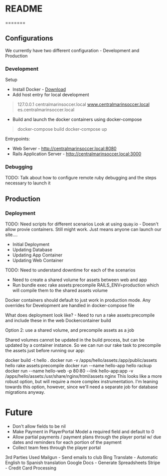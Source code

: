 # README

=======
## Configurations
We currently have two different configuration - Development and Production

### Development

Setup

* Install Docker - [Download](https://docs.docker.com/docker-for-mac/)
* Add host entry for local development
> 127.0.0.1 centralmarinsoccer.local www.centralmarinsoccer.local es.centralmarinsoccer.local

* Build and launch the docker containers using docker-compose
> docker-compose build
> docker-compose up

Entrypoints:
* Web Server - http://centralmarinsoccer.local:8080
* Rails Application Server - http://centralmarinsoccer.local:3000
        
### Debugging 
TODO: Talk about how to configure remote ruby debugging and the steps necessary to launch it

## Production

### Deployment
TODO: Need scripts for different scenarios
Look at using quay.io - Doesn't allow provie containers. Still might work. Just means anyone can launch our site....

* Initial Deployment
* Updating Database
* Updating App Container
* Updating Web Container

TODO: Need to understand downtime for each of the scenarios

* Need to create a shared volume for assets between web and app
* Run bundle exec rake assets:precompile RAILS_ENV=production which will compile them to the shared assets volume






Docker containers should default to just work in production mode. Any overrides for Development are handled in docker-compose file

What does deployment look like?
    - Need to run a rake assets:precompile and include these in the web Dockercontainer build


Option 2: use a shared volume, and precompile assets as a job

Shared volumes cannot be updated in the build process, but can be updated by a container instance. So we can run our rake task to precompile the assets just before running our app:

docker build -t hello .
docker run -v /apps/hello/assets:/app/public/assets hello rake assets:precompile
docker run --name hello-app hello rackup
docker run --name hello-web -p 80:80 --link hello-app:app -v /apps/hello/assets:/usr/share/nginx/html/assets nginx
This looks like a more robust option, but will require a more complex instrumentation. I'm leaning towards this option, however, since we'll need a separate job for database migrations anyway.







# Future

* Don't allow fields to be nil
* Make Payment in PlayerPortal Model a required field and default to 0
* Allow partial payments / payment plans through the player portal w/ due dates and reminders for each portion of the payment
* Collect team fees through the player portal

3rd Parties Used
Mailgun - Send emails to club
Bing Translate - Automatic English to Spanish translation
Google Docs - Generate Spreadsheets
Stripe - Credit Card Processing


